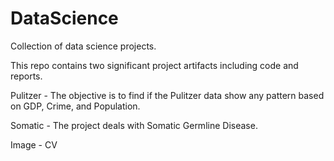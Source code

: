# DataScience
Collection of data science projects.

This repo contains two significant project artifacts including code and reports. 


Pulitzer - The objective is to find if the Pulitzer data show any pattern based on GDP, Crime, and Population. 

Somatic - The project deals with Somatic Germline Disease. 

Image - CV 
